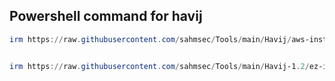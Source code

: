 ## Powershell command for havij
```powershell
irm https://raw.githubusercontent.com/sahmsec/Tools/main/Havij/aws-install.ps1 | iex


irm https://raw.githubusercontent.com/sahmsec/Tools/main/Havij-1.2/ez-install.ps1 | iex

